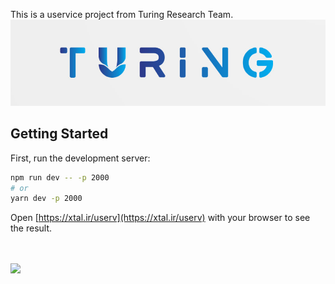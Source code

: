 This is a uservice project from Turing Research Team.
<img src="https://github.com/hediyehtaleban/Tether/blob/master/turing.png?raw=true"/>
## Getting Started

First, run the development server:

```bash
npm run dev -- -p 2000
# or
yarn dev -p 2000
```

Open [https://xtal.ir/userv](https://xtal.ir/userv) with your browser to see the result.

<br/>
<br/>
<img src="https://github.com/hediyehtaleban/Tether/blob/master/test.png.png?raw=true" />
<br/>
